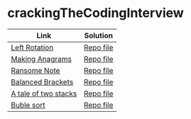 # crackingTheCodingInterview

| Link | Solution |
|------|----------|
|[Left Rotation](https://www.hackerrank.com/challenges/ctci-array-left-rotation/problem)|[Repo file](https://github.com/Kontowicz/crackingTheCodingInterview/blob/master/src/LeftRotation.java)|
|[Making Anagrams](https://www.hackerrank.com/challenges/ctci-making-anagrams)|[Repo file](https://github.com/Kontowicz/crackingTheCodingInterview/blob/master/src/makingAnagrams.java)|
|[Ransome Note](https://www.hackerrank.com/challenges/ctci-ransom-note)|[Repo file](https://github.com/Kontowicz/crackingTheCodingInterview/blob/master/src/ransomeNote.java)|
|[Balanced Brackets](https://www.hackerrank.com/challenges/ctci-balanced-brackets/problem)|[Repo file](https://github.com/Kontowicz/crackingTheCodingInterview/blob/master/src/balancedBrackets.java)|
|[A tale of two stacks](https://www.hackerrank.com/challenges/ctci-queue-using-two-stacks/problem)|[Repo file](https://github.com/Kontowicz/crackingTheCodingInterview/blob/master/src/taleOfTwoStacks.java)|
|[Buble sort](https://www.hackerrank.com/challenges/ctci-bubble-sort/problem)|[Repo file](../master/src/bubleSort.java)|